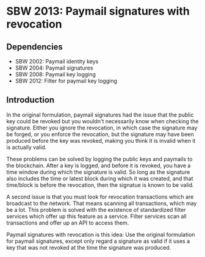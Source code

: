 SBW 2013: Paymail signatures with revocation
==========================================

Dependencies
------------
* SBW 2002: Paymail identity keys
* SBW 2004: Paymail signatures
* SBW 2008: Paymail key logging
* SBW 2012: Filter for paymail key logging

Introduction
------------

In the original formulation, paymail signatures had the issue that the public
key could be revoked but you wouldn't necessarily know when checking the
signature. Either you ignore the revocation, in which case the signature may be
forged, or you enforce the revocation, but the signature may have been produced
before the key was revoked, making you think it is invalid when it is actually
valid.

These problems can be solved by logging the public keys and paymails to the
blockchain. After a key is logged, and before it is revoked, you have a time
window during which the signature is valid. So long as the signature also
includes the time or latest block during which it was created, and that
time/block is before the revocation, then the signatue is known to be valid.

A second issue is that you must look for revocation transactions which are
broadcast to the network. That means scanning all transactions, which may be a
lot. This problem is solved with the existence of standardized filter services
which offer up this feature as a service. Filter services scan all transactions
and offer up an API to access them.

Paymail signatures with revocation is this idea: Use the original formulation
for paymail signatures, except only regard a signature as valid if it uses a key
that was not revoked at the time the signature was produced.
